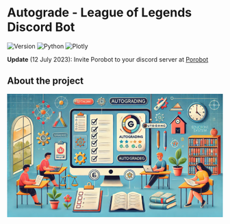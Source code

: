 # Autograde - League of Legends Discord Bot 
![Version](https://img.shields.io/badge/Latest%20Version-v0.0.16-%2300b4d8.svg?&style=for-the-badge&logo=git&logoColor=white)
![Python](https://img.shields.io/badge/Python-%230096c7.svg?&style=for-the-badge&logo=python&logoColor=white)
![Plotly](https://img.shields.io/badge/Pytest-%233F4F75.svg?style=for-the-badge&logo=plotly&logoColor=white)

**Update** (12 July 2023): Invite Porobot to your discord server at [Porobot](https://nauqh.github.io/porodocs/)

## About the project

![Poro](./illustration.webp)